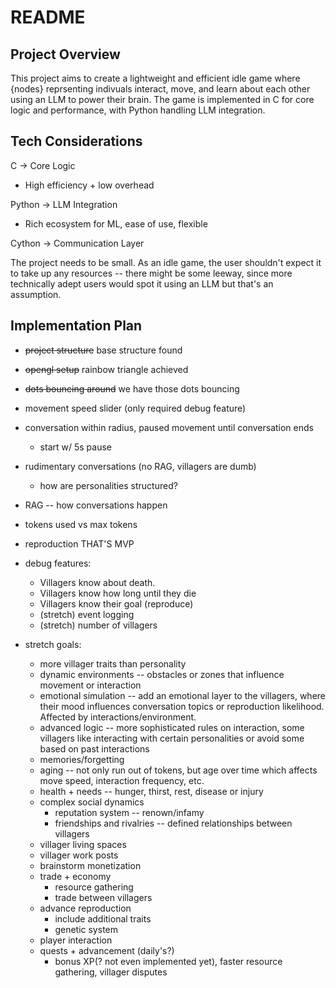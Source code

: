 # README
## Project Overview

This project aims to create a lightweight and efficient idle game where {nodes} reprsenting indivuals interact, move, and learn about each other using an LLM to power their brain. The game is implemented in C for core logic and performance, with Python handling LLM integration.

## Tech Considerations
C -> Core Logic
- High efficiency + low overhead

Python -> LLM Integration
- Rich ecosystem for ML, ease of use, flexible

Cython -> Communication Layer

The project needs to be small. As an idle game, the user shouldn't expect it to take up any resources -- there might be some leeway, since more technically adept users would spot it using an LLM but that's an assumption.

## Implementation Plan
- ~~project structure~~ base structure found
- ~~opengl setup~~ rainbow triangle achieved
- ~~dots bouncing around~~ we have those dots bouncing
- movement speed slider (only required debug feature)
- conversation within radius, paused movement until conversation ends
    - start w/ 5s pause
- rudimentary conversations (no RAG, villagers are dumb)
    - how are personalities structured?
- RAG -- how conversations happen
- tokens used vs max tokens
- reproduction
THAT'S MVP

- debug features:
    - Villagers know about death.
    - Villagers know how long until they die
    - Villagers know their goal (reproduce)
    - (stretch) event logging
    - (stretch) number of villagers
- stretch goals:
    - more villager traits than personality
    - dynamic environments -- obstacles or zones that influence movement or 
      interaction
    - emotional simulation -- add an emotional layer to the villagers, where
      their mood influences conversation topics or reproduction likelihood.
      Affected by interactions/environment.
    - advanced logic -- more sophisticated rules on interaction, some villagers
      like interacting with certain personalities or avoid some based on past
      interactions
    - memories/forgetting
    - aging -- not only run out of tokens, but age over time which affects move
      speed, interaction frequency, etc.
    - health + needs -- hunger, thirst, rest, disease or injury
    - complex social dynamics
        - reputation system -- renown/infamy
        - friendships and rivalries -- defined relationships between villagers
    - villager living spaces
    - villager work posts
    - brainstorm monetization
    - trade + economy
        - resource gathering
        - trade between villagers
    - advance reproduction
        - include additional traits
        - genetic system
    - player interaction
    - quests + advancement (daily's?)
        - bonus XP(? not even implemented yet), faster resource gathering, villager disputes
